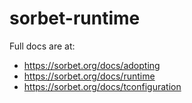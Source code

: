 # sorbet-runtime

Full docs are at:

- https://sorbet.org/docs/adopting
- https://sorbet.org/docs/runtime
- https://sorbet.org/docs/tconfiguration
